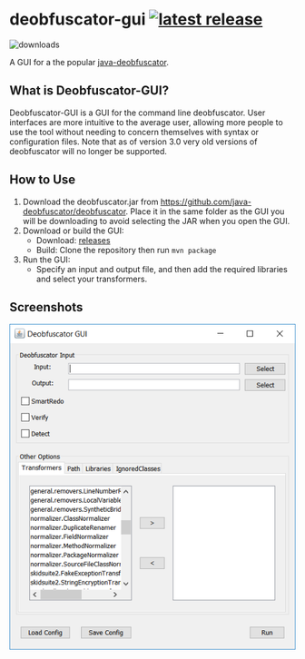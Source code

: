 # deobfuscator-gui [![latest release](https://img.shields.io/github/release/java-deobfuscator/deobfuscator-gui.svg?label=latest%20release)](https://github.com/java-deobfuscator/deobfuscator-gui/releases/latest) 

![downloads](https://img.shields.io/github/downloads/java-deobfuscator/deobfuscator-gui/total.svg)

A GUI for a the popular [java-deobfuscator](https://github.com/java-deobfuscator/deobfuscator).

## What is Deobfuscator-GUI?
Deobfuscator-GUI is a GUI for the command line deobfuscator. User interfaces are more intuitive to the average user, allowing more people to use the tool without needing to concern themselves with syntax or configuration files.
Note that as of version 3.0 very old versions of deobfuscator will no longer be supported.

## How to Use 
1. Download the deobfuscator.jar from https://github.com/java-deobfuscator/deobfuscator. Place it in the same folder as the GUI you will be downloading to avoid selecting the JAR when you open the GUI.
2. Download or build the GUI:
    * Download: [releases](https://github.com/java-deobfuscator/deobfuscator-gui/releases/latest)
    * Build: Clone the repository then run `mvn package`
3. Run the GUI:
    * Specify an input and output file, and then add the required libraries and select your transformers.

## Screenshots

![swing](swing.png)
